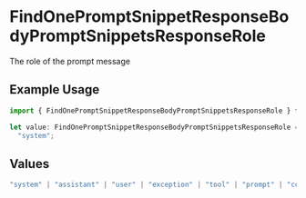 # FindOnePromptSnippetResponseBodyPromptSnippetsResponseRole

The role of the prompt message

## Example Usage

```typescript
import { FindOnePromptSnippetResponseBodyPromptSnippetsResponseRole } from "orq-poc-typescript-multi-env-version/models/operations";

let value: FindOnePromptSnippetResponseBodyPromptSnippetsResponseRole =
  "system";
```

## Values

```typescript
"system" | "assistant" | "user" | "exception" | "tool" | "prompt" | "correction" | "expected_output"
```